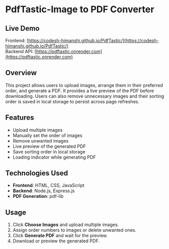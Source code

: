 # PdfTastic-Image to PDF Converter

## Live Demo
Frontend: [https://codesh-himanshi.github.io/PdfTastic/](https://codesh-himanshi.github.io/PdfTastic/)  
Backend API: [https://pdftastic.onrender.com](https://pdftastic.onrender.com)


## Overview
This project allows users to upload images, arrange them in their preferred order, and generate a PDF. It provides a live preview of the PDF before downloading. Users can also remove unnecessary images and their sorting order is saved in local storage to persist across page refreshes.

## Features
- Upload multiple images
- Manually set the order of images
- Remove unwanted images
- Live preview of the generated PDF
- Save sorting order in local storage
- Loading indicator while generating PDF

## Technologies Used
- **Frontend**: HTML, CSS, JavaScript
- **Backend**: Node.js, Express.js
- **PDF Generation**: pdf-lib

## Usage
1. Click **Choose Images** and upload multiple images.
2. Assign order numbers to images or delete unwanted ones.
3. Click **Generate PDF** and wait for the preview.
4. Download or preview the generated PDF.
